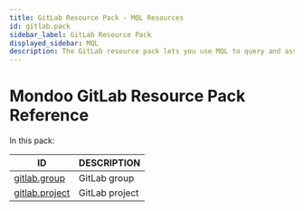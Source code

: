 ```yaml
---
title: GitLab Resource Pack - MQL Resources
id: gitlab.pack
sidebar_label: GitLab Resource Pack
displayed_sidebar: MQL
description: The GitLab resource pack lets you use MQL to query and assess the security of your GitLab organization and repositories.
---
```


# Mondoo GitLab Resource Pack Reference

In this pack:

| ID                                  | DESCRIPTION    |
| ----------------------------------- | -------------- |
| [gitlab.group](gitlab.group.md)     | GitLab group   |
| [gitlab.project](gitlab.project.md) | GitLab project |

